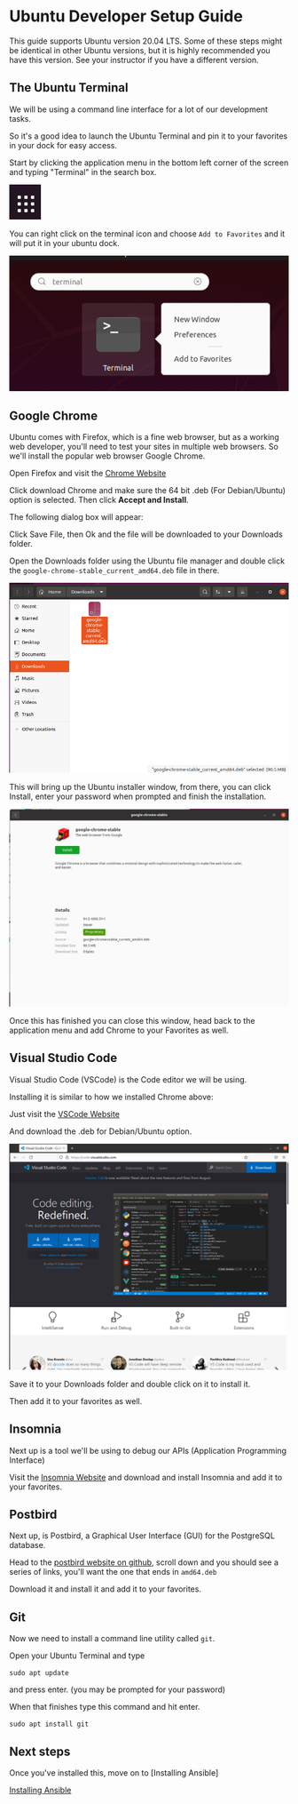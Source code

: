 # Ubuntu Developer Setup Guide

This guide supports Ubuntu version 20.04 LTS. Some of these steps might be identical in other Ubuntu versions, but it is highly recommended you have this version. See your instructor if you have a different version.

## The Ubuntu Terminal

We will be using a command line interface for a lot of our development tasks.

So it's a good idea to launch the Ubuntu Terminal and pin it to your favorites in your dock for easy access.

Start by clicking the application menu in the bottom left corner of the screen and typing "Terminal" in the search box.

![Application Menu](images/ubuntu-application-menu.png)

You can right click on the terminal icon and choose `Add to Favorites` and it will put it in your ubuntu dock.

![Terminal Add To Favorites](images/ubuntu-add-to-favorites.png)

## Google Chrome

Ubuntu comes with Firefox, which is a fine web browser, but as a working web
developer, you'll need to test your sites in multiple web browsers.  So we'll
install the popular web browser Google Chrome.

Open Firefox and visit the [Chrome Website]

Click download Chrome and make sure the 64 bit .deb (For Debian/Ubuntu) option
is selected.  Then click **Accept and Install**.

The following dialog box will appear:

Click Save File, then Ok and the file will be downloaded to your Downloads folder.

Open the Downloads folder using the Ubuntu file manager and double click the `google-chrome-stable_current_amd64.deb` file in there.

![download folder](images/ubuntu-downloads-folder.png)

This will bring up the Ubuntu installer window, from there, you can click Install, enter your password when prompted and finish the installation.

![ubuntu installer](images/ubuntu-installer.png)

Once this has finished you can close this window, head back to the application menu and add Chrome to your Favorites as well.

## Visual Studio Code

Visual Studio Code (VSCode) is the Code editor we will be using.

Installing it is similar to how we installed Chrome above:

Just visit the [VSCode Website]

And download the .deb for Debian/Ubuntu option.

![vscode site](images/ubuntu-vscode-site.png)

Save it to your Downloads folder and double click on it to install it.

Then add it to your favorites as well.

## Insomnia

Next up is a tool we'll be using to debug our APIs (Application Programming Interface)

Visit the [Insomnia Website] and download and install Insomnia and add it to your favorites.

## Postbird

Next up, is Postbird, a Graphical User Interface (GUI) for the PostgreSQL
database.

Head to the [postbird website on github], scroll down and you should
see a series of links, you'll want the one that ends in `amd64.deb`

Download it and install it and add it to your favorites.

## Git

Now we need to install a command line utility called `git`.

Open your Ubuntu Terminal and type

```shell
sudo apt update
```

and press enter. (you may be prompted for your password)

When that finishes type this command and hit enter.

```shell
sudo apt install git
```

## Next steps

Once you've installed this, move on to [Installing Ansible]

[Chrome Website]:https://www.google.com/chrome
[VSCode Website]:https://code.visualstudio.com
[Insomnia Website]:https://insomnia.rest/download
[postbird website on github]:https://github.com/Paxa/postbird
[Installing Ansible](ansible-setup.md)
